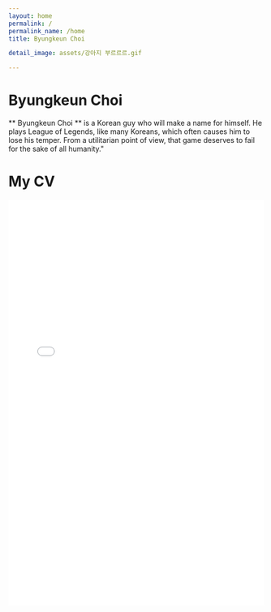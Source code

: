```yaml
---
layout: home
permalink: /
permalink_name: /home
title: Byungkeun Choi

detail_image: assets/강아지 부르르르.gif

---
```


# Byungkeun Choi

** Byungkeun Choi ** is a Korean guy who will make a name for himself. He plays League of Legends, like many Koreans, which often causes him to lose his temper. From a utilitarian point of view, that game deserves to fail for the sake of all humanity."
                                                                                                            
# My CV

<embed src="/assets/cv/my_cv.pdf" type="application/pdf" width="100%" height="800px" />
